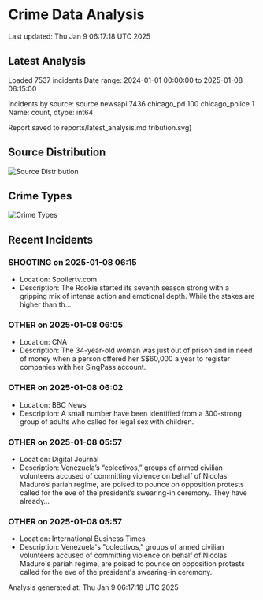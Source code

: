 # Crime Data Analysis
Last updated: Thu Jan  9 06:17:18 UTC 2025

## Latest Analysis

Loaded 7537 incidents
Date range: 2024-01-01 00:00:00 to 2025-01-08 06:15:00

Incidents by source:
source
newsapi           7436
chicago_pd         100
chicago_police       1
Name: count, dtype: int64

Report saved to reports/latest_analysis.md
tribution.svg)

## Source Distribution
![Source Distribution](images/source_distribution.svg)

## Crime Types
![Crime Types](images/crime_types.svg)

## Recent Incidents

### SHOOTING on 2025-01-08 06:15
- Location: Spoilertv.com
- Description: The Rookie  started its seventh season strong with a gripping mix of intense action and emotional depth. While the stakes are higher than th...


### OTHER on 2025-01-08 06:05
- Location: CNA
- Description: The 34-year-old woman was just out of prison and in need of money when a person offered her S$60,000 a year to register companies with her SingPass account.


### OTHER on 2025-01-08 06:02
- Location: BBC News
- Description: A small number have been identified from a 300-strong group of adults who called for legal sex with children.


### OTHER on 2025-01-08 05:57
- Location: Digital Journal
- Description: Venezuela’s “colectivos,” groups of armed civilian volunteers accused of committing violence on behalf of Nicolas Maduro’s pariah regime, are poised to pounce on opposition protests called for the eve of the president’s swearing-in ceremony. They have already…


### OTHER on 2025-01-08 05:57
- Location: International Business Times
- Description: Venezuela's "colectivos," groups of armed civilian volunteers accused of committing violence on behalf of Nicolas Maduro's pariah regime, are poised to pounce on opposition protests called for the eve of the president's swearing-in ceremony.

Analysis generated at: Thu Jan  9 06:17:18 UTC 2025
